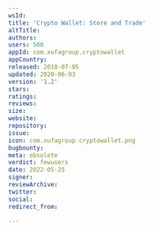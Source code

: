 ```yaml
---
wsId: 
title: 'Crypto Wallet: Store and Trade'
altTitle: 
authors: 
users: 500
appId: com.xufagroup.cryptowallet
appCountry: 
released: 2018-07-05
updated: 2020-06-03
version: '1.2'
stars: 
ratings: 
reviews: 
size: 
website: 
repository: 
issue: 
icon: com.xufagroup.cryptowallet.png
bugbounty: 
meta: obsolete
verdict: fewusers
date: 2022-05-25
signer: 
reviewArchive: 
twitter: 
social: 
redirect_from: 

---
```


